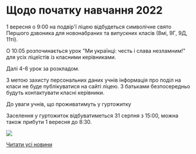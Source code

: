 # Щодо початку навчання 2022

1 вересня о 9:00 на подвір'ї ліцею відбудеться символічне свято Першого дзвоника для новонабраних та випускних класів (8мі, 9Г, 9Д, 11ті).

О 10:05 розпочинається урок "Ми українці: честь і слава незламним!" для усіх ліцеїстів із класними керівниками.

Далі 4-6 урок за розкладом.

З метою захисту персональних даних учнів інформація про поділ на класи не буде публікуватися на сайті ліцею. З батьками безпосередньо будуть контактувати класні керівники.

До уваги учнів, що проживатимуть у гуртожитку

Заселення у гуртожиток відбуватиметься 31 серпня з 15:00, можна також прибути 1 вересня до 8:30.

![](/images/blog/щодо-початку-навчання-2022/1вересня.jpg)

[Читати усі новини](/news)
